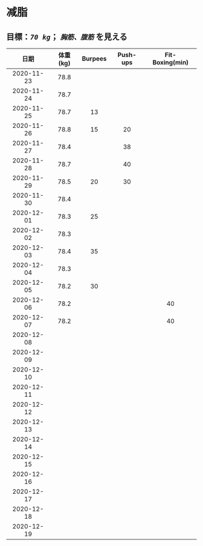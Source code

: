 # 减脂

## 目標：*`70 kg`*； *`胸筋、腹筋`* を見える 

| 日期 | 体重(kg) | Burpees | Push-ups | Fit-Boxing(min) |
| :-: | :-: | :-: | :-: | :-: |
| 2020-11-23 | 78.8 |    |    |    |
| 2020-11-24 | 78.7 |    |    |    |
| 2020-11-25 | 78.7 | 13 |    |    |
| 2020-11-26 | 78.8 | 15 | 20 |    |
| 2020-11-27 | 78.4 |    | 38 |    |
| 2020-11-28 | 78.7 |    | 40 |    |
| 2020-11-29 | 78.5 | 20 | 30 |    |
| 2020-11-30 | 78.4 |    |    |    |
| 2020-12-01 | 78.3 | 25 |    |    |
| 2020-12-02 | 78.3 |    |    |    |
| 2020-12-03 | 78.4 | 35 |    |    |
| 2020-12-04 | 78.3 |    |    |    |
| 2020-12-05 | 78.2 | 30 |    |    |
| 2020-12-06 | 78.2 |    |    | 40 |
| 2020-12-07 | 78.2 |    |    | 40 |
| 2020-12-08 |      |    |    |    |
| 2020-12-09 |      |    |    |    |
| 2020-12-10 |      |    |    |    |
| 2020-12-11 |      |    |    |    |
| 2020-12-12 |      |    |    |    |
| 2020-12-13 |      |    |    |    |
| 2020-12-14 |      |    |    |    |
| 2020-12-15 |      |    |    |    |
| 2020-12-16 |      |    |    |    |
| 2020-12-17 |      |    |    |    |
| 2020-12-18 |      |    |    |    |
| 2020-12-19 |      |    |    |    |
